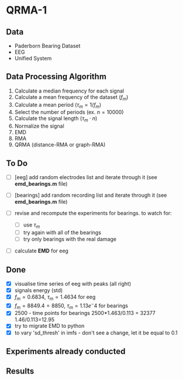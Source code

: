 # QRMA-1

## Data

- Paderborn Bearing Dataset
- EEG
- Unified System

## Data Processing Algorithm

1. Calculate a median frequency for each signal
2. Calculate a mean frequency of the dataset ($f_m$)
3. Calculate a mean period ($\tau_m = 1/f_m$)
4. Select the number of periods (ex. $n=10000$)
5. Calculate the signal length ($\tau_m\cdot n$)
6. Normalize the signal
6. EMD
7. RMA
8. QRMA (distance-RMA or graph-RMA)

## To Do

- [ ] [eeg] add random electrodes list and iterate through it (see **emd_bearings.m** file)
- [ ] [bearings] add random recording list and iterate through it (see **emd_bearings.m** file)
- [ ] revise and recompute the experiments for bearings. to watch for:
  - [ ] use $\tau_m$
  - [ ] try again with all of the bearings
  - [ ] try only bearings with the real damage

- [ ] calculate **EMD** for eeg


## Done

- [x] visualise time series of eeg with peaks (all right)
- [x] signals energy (std)
- [x] $f_m=0.6834$, $\tau_m=1.4634$ for eeg
- [x] $f_m=8849.4=8850$, $\tau_m=1.13e^-4$ for bearings
- [x] 2500 - time points for bearings
2500*1.463/0.113 = 32377
1.46/0.113=12.95
- [x] try to migrate EMD to python
- [x] to vary 'sd_thresh' in imfs - don't see a change, let it be equal to 0.1

## Experiments already conducted


## Results

